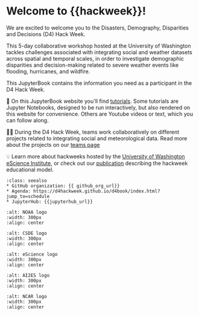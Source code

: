 # Welcome to {{hackweek}}!

We are excited to welcome you to the Disasters, Demography, Disparities and Decisions (D4) Hack Week.

This 5-day collaborative workshop hosted at the University of Washington tackles challenges associated with integrating social and weather datasets across spatial and temporal scales, in order to investigate demographic disparities and decision-making related to severe weather events like flooding, hurricanes, and wildfire.

This JupyterBook contains the information you need as a participant in the D4 Hack Week.

📖 On this JupyterBook website you'll find [tutorials](tutorials/index). Some tutorials are Jupyter Notebooks, designed to be run interactively, but also rendered on this website for convenience. Others are Youtube videos or text, which you can follow along.

👩‍💻 During the D4 Hack Week, teams work collaboratively on different projects related to integrating social and meteorological data. Read more about the projects on our [teams page](teams/index)

💡 Learn more about hackweeks hosted by the [University of Washington eScience Institute](https://uwhackweek.github.io/hackweeks-as-a-service/intro.html), or check out our [publication](https://www.pnas.org/doi/full/10.1073/pnas.1717196115) describing the hackweek educational model.

`````{admonition} Quick links for the event
:class: seealso
* GitHub organization: {{ github_org_url}}
* Agenda: https://d4hackweek.github.io/d4book/index.html?jump_to=schedule
* JupyterHub: {{jupyterhub_url}}
`````

```{image} ./img/NOAA-logo.png
:alt: NOAA logo
:width: 300px
:align: center
```

```{image} ./img/CSDE-logo.png
:alt: CSDE logo
:width: 300px
:align: center
```

```{image} ./img/eScience-logo.png
:alt: eScience logo
:width: 300px
:align: center
```

```{image} ./img/AI2ES-logo.png
:alt: AI2ES logo
:width: 300px
:align: center
```

```{image} ./img/NCAR-logo.png
:alt: NCAR logo
:width: 300px
:align: center
```

